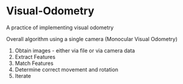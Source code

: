 # Visual-Odometry
A practice of implementing visual odometry

Overall algorithm using a single camera (Monocular Visual Odometry)

1. Obtain images - either via file or via camera data
2. Extract Features
3. Match Features
4. Determine correct movement and rotation
5. Iterate
